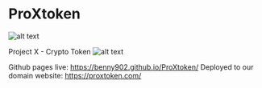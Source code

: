 
# ProXtoken


![alt text](https://github.com/Benny902/ProXtoken/blob/main/media/projectXgifcut.gif?raw=true)


Project X - Crypto Token
![alt text](https://github.com/Benny902/ProXtoken/blob/main/media/prox55.png?raw=true)

Github pages live: https://benny902.github.io/ProXtoken/
Deployed to our domain website: https://proxtoken.com/


